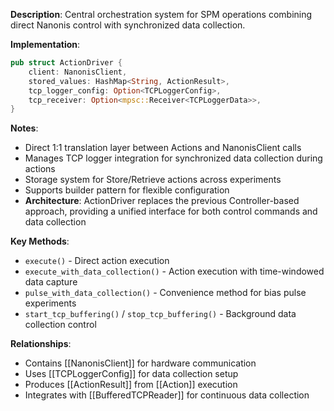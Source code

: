 **Description**: Central orchestration system for SPM operations combining direct Nanonis control with synchronized data collection.

**Implementation**: 
```rust
pub struct ActionDriver {
    client: NanonisClient,
    stored_values: HashMap<String, ActionResult>,
    tcp_logger_config: Option<TCPLoggerConfig>,
    tcp_receiver: Option<mpsc::Receiver<TCPLoggerData>>,
}
```

**Notes**: 
- Direct 1:1 translation layer between Actions and NanonisClient calls
- Manages TCP logger integration for synchronized data collection during actions
- Storage system for Store/Retrieve actions across experiments
- Supports builder pattern for flexible configuration
- **Architecture**: ActionDriver replaces the previous Controller-based approach, providing a unified interface for both control commands and data collection

**Key Methods**:
- `execute()` - Direct action execution
- `execute_with_data_collection()` - Action execution with time-windowed data capture
- `pulse_with_data_collection()` - Convenience method for bias pulse experiments
- `start_tcp_buffering()` / `stop_tcp_buffering()` - Background data collection control

**Relationships**:
- Contains [[NanonisClient]] for hardware communication
- Uses [[TCPLoggerConfig]] for data collection setup
- Produces [[ActionResult]] from [[Action]] execution
- Integrates with [[BufferedTCPReader]] for continuous data collection